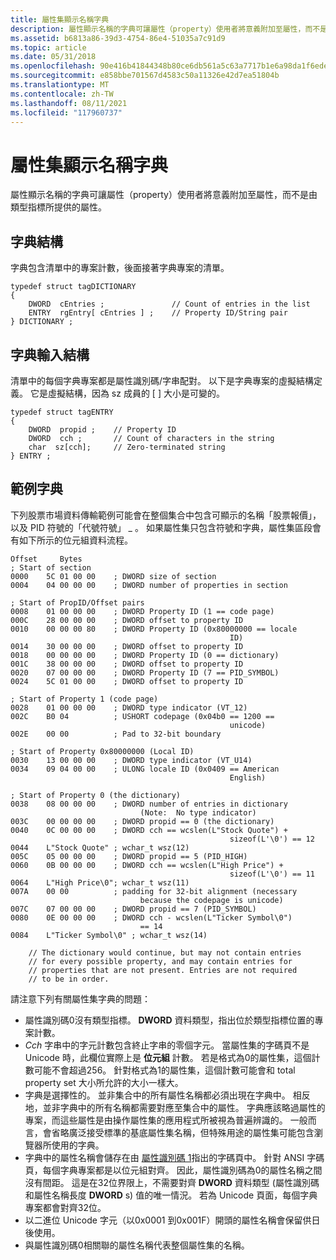 ```yaml
---
title: 屬性集顯示名稱字典
description: 屬性顯示名稱的字典可讓屬性（property）使用者將意義附加至屬性，而不是由類型指標所提供的屬性。
ms.assetid: b6813a86-39d3-4754-86e4-51035a7c91d9
ms.topic: article
ms.date: 05/31/2018
ms.openlocfilehash: 90e416b41844348b80ce6db561a5c63a7717b1e6a98da1f6edead0d48f66e780
ms.sourcegitcommit: e858bbe701567d4583c50a11326e42d7ea51804b
ms.translationtype: MT
ms.contentlocale: zh-TW
ms.lasthandoff: 08/11/2021
ms.locfileid: "117960737"
---
```

# <a name="property-set-display-name-dictionary"></a>屬性集顯示名稱字典

屬性顯示名稱的字典可讓屬性（property）使用者將意義附加至屬性，而不是由類型指標所提供的屬性。

## <a name="dictionary-structure"></a>字典結構

字典包含清單中的專案計數，後面接著字典專案的清單。

``` syntax
typedef struct tagDICTIONARY 
{ 
    DWORD  cEntries ;               // Count of entries in the list 
    ENTRY  rgEntry[ cEntries ] ;    // Property ID/String pair 
} DICTIONARY ;
```

## <a name="dictionary-entry-structure"></a>字典輸入結構

清單中的每個字典專案都是屬性識別碼/字串配對。 以下是字典專案的虛擬結構定義。 它是虛擬結構，因為 sz 成員的 \[ \] 大小是可變的。

``` syntax
typedef struct tagENTRY 
{ 
    DWORD  propid ;    // Property ID 
    DWORD  cch ;       // Count of characters in the string 
    char  sz[cch];     // Zero-terminated string 
} ENTRY ;
```

## <a name="sample-dictionary"></a>範例字典

下列股票市場資料傳輸範例可能會在整個集合中包含可顯示的名稱「股票報價」，以及 PID 符號的「代號符號」 \_ 。 如果屬性集只包含符號和字典，屬性集區段會有如下所示的位元組資料流程。

``` syntax
Offset     Bytes 
; Start of section 
0000    5C 01 00 00    ; DWORD size of section 
0004    04 00 00 00    ; DWORD number of properties in section 
 
; Start of PropID/Offset pairs 
0008    01 00 00 00    ; DWORD Property ID (1 == code page) 
000C    28 00 00 00    ; DWORD offset to property ID 
0010    00 00 00 80    ; DWORD Property ID (0x80000000 == locale
                                                 ID) 
0014    30 00 00 00    ; DWORD offset to property ID 
0018    00 00 00 00    ; DWORD Property ID (0 == dictionary) 
001C    38 00 00 00    ; DWORD offset to property ID 
0020    07 00 00 00    ; DWORD Property ID (7 == PID_SYMBOL)
0024    5C 01 00 00    ; DWORD offset to property ID
 
; Start of Property 1 (code page)
0028    01 00 00 00    ; DWORD type indicator (VT_12)
002C    B0 04          ; USHORT codepage (0x04b0 == 1200 ==
                                                 unicode)
002E    00 00          ; Pad to 32-bit boundary
 
; Start of Property 0x80000000 (Local ID)
0030    13 00 00 00    ; DWORD type indicator (VT_U14)
0034    09 04 00 00    ; ULONG locale ID (0x0409 == American 
                                                 English)
 
; Start of Property 0 (the dictionary)
0038    08 00 00 00    ; DWORD number of entries in dictionary
                             (Note:  No type indicator)
003C    00 00 00 00    ; DWORD propid == 0 (the dictionary)
0040    0C 00 00 00    ; DWORD cch == wcslen(L"Stock Quote") +
                                                 sizeof(L'\0') == 12
0044    L"Stock Quote" ; wchar_t wsz(12)
005C    05 00 00 00    ; DWORD propid == 5 (PID_HIGH)
0060    0B 00 00 00    ; DWORD cch == wcslen(L"High Price") + 
                                                 sizeof(L'\0') == 11
0064    L"High Price\0"; wchar_t wsz(11)
007A    00 00          ; padding for 32-bit alignment (necessary
                             because the codepage is unicode)
007C    07 00 00 00    ; DWORD propid == 7 (PID_SYMBOL)
0080    0E 00 00 00    ; DWORD cch - wcslen(L"Ticker Symbol\0") 
                             == 14
0084    L"Ticker Symbol\0" ; wchar_t wsz(14)
 
    // The dictionary would continue, but may not contain entries 
    // for every possible property, and may contain entries for 
    // properties that are not present. Entries are not required  
    // to be in order.
```

請注意下列有關屬性集字典的問題：

-   屬性識別碼0沒有類型指標。 **DWORD** 資料類型，指出位於類型指標位置的專案計數。
-   *Cch* 字串中的字元計數包含終止字串的零個字元。 當屬性集的字碼頁不是 Unicode 時，此欄位實際上是 **位元組** 計數。 若是格式為0的屬性集，這個計數可能不會超過256。 針對格式為1的屬性集，這個計數可能會和 total property set 大小所允許的大小一樣大。
-   字典是選擇性的。 並非集合中的所有屬性名稱都必須出現在字典中。 相反地，並非字典中的所有名稱都需要對應至集合中的屬性。 字典應該略過屬性的專案，而這些屬性是由操作屬性集的應用程式所被視為普遍辨識的。 一般而言，會省略廣泛接受標準的基底屬性集名稱，但特殊用途的屬性集可能包含瀏覽器所使用的字典。
-   字典中的屬性名稱會儲存在由 [屬性識別碼 1](/windows/desktop/Stg/reserved-property-identifiers)指出的字碼頁中。 針對 ANSI 字碼頁，每個字典專案都是以位元組對齊。 因此，屬性識別碼為0的屬性名稱之間沒有間距。 這是在32位界限上，不需要對齊 **DWORD** 資料類型 (屬性識別碼和屬性名稱長度 **DWORD** s) 值的唯一情況。 若為 Unicode 頁面，每個字典專案都會對齊32位。
-   以二進位 Unicode 字元（以0x0001 到0x001F）開頭的屬性名稱會保留供日後使用。
-   與屬性識別碼0相關聯的屬性名稱代表整個屬性集的名稱。

 

 